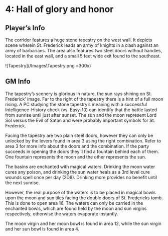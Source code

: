 # 4: Hall of glory and honor

## Player’s Info

The corridor features a huge stone tapestry on the west wall. It depicts scene wherein St. Frederick leads an army of knights in a clash against an army of barbarians. The area also features two steel doors without handles, located in the east wall, and a small 5 feet wide exit found to the southeast.

![Tapestry](/Images\Tapestry.png =300x)

## GM Info

The tapestry’s scenery is glorious in nature, the sun rays shining on St. Frederick’ image. Far to the right of the tapestry there is a hint of a full moon rising. A PC studying the stone tapestry’s meaning with a successful Intelligence-History check (vs. Easy-10) can identify that the battle lasted from sunrise until just after sunset. The sun and the moon represent Lord Sol versus the Evil of Satan and were probably important symbols for St. Frederick.

Facing the tapestry are two plain steel doors, however they can only be unlocked by the levers found in area 3 using the right combination. Refer to area 3 for more info about the doors and the combination. If the party succeeds in opening the doors they’ll find a fountain behind each of them. One fountain represents the moon and the other represents the sun.

The basins are enchanted with magical waters. Drinking the moon water cures any poison, and drinking the sun water heals as a 3rd level cure wounds spell once per day (2D8). Drinking more provides no benefit until the next sunrise.

However, the real purpose of the waters is to be placed in magical bowls upon the moon and sun tiles facing the double doors of St. Fredericks tomb. This is done to open area 16. The waters can only be carried in the enchanted bowls, which are found held by the moon and sun virgins respectively, otherwise the waters evaporate instantly.

The moon virgin and her moon bowl is found in area 12, while the sun virgin and her sun bowl is found in area 4. 

